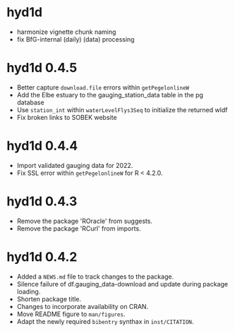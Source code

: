 # hyd1d

* harmonize vignette chunk naming
* fix BfG-internal (daily) (data) processing

# hyd1d 0.4.5

* Better capture `download.file` errors within `getPegelonlineW`
* Add the Elbe estuary to the gauging_station_data table in the pg database
* Use `station_int` within `waterLevelFlys3Seq` to initialize the returned wldf
* Fix broken links to SOBEK website

# hyd1d 0.4.4

* Import validated gauging data for 2022.
* Fix SSL error within `getPegelonlineW` for R < 4.2.0.

# hyd1d 0.4.3

* Remove the package 'ROracle' from suggests.
* Remove the package 'RCurl' from imports.

# hyd1d 0.4.2

* Added a `NEWS.md` file to track changes to the package.
* Silence failure of df.gauging_data-download and update during package loading.
* Shorten package title.
* Changes to incorporate availability on CRAN.
* Move  README figure to `man/figures`.
* Adapt the newly required `bibentry` synthax in `inst/CITATION`.
